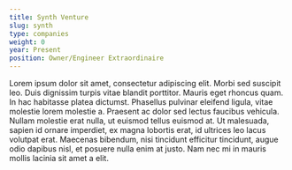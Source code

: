 ```yaml
---
title: Synth Venture
slug: synth
type: companies
weight: 0
year: Present
position: Owner/Engineer Extraordinaire
---
```


Lorem ipsum dolor sit amet, consectetur adipiscing elit. Morbi sed suscipit leo. Duis dignissim turpis vitae blandit porttitor. Mauris eget rhoncus quam. In hac habitasse platea dictumst. Phasellus pulvinar eleifend ligula, vitae molestie lorem molestie a. Praesent ac dolor sed lectus faucibus vehicula. Nullam molestie erat nulla, ut euismod tellus euismod at. Ut malesuada, sapien id ornare imperdiet, ex magna lobortis erat, id ultrices leo lacus volutpat erat. Maecenas bibendum, nisi tincidunt efficitur tincidunt, augue odio dapibus nisl, et posuere nulla enim at justo. Nam nec mi in mauris mollis lacinia sit amet a elit.